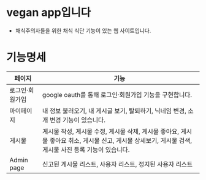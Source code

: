 # vegan app입니다
- 채식주의자들을 위한 채식 식단 기능이 있는 웹 사이트입니다.
# 기능명세 
| 페이지 | 기능                                         |
| ------ | ------------------------------------------------------------------------------------- |
| 로그인·회원가입 | google oauth를 통해 로그인·회원가입 기능을 구현합니다. |
| 마이페이지 | 내 정보 불러오기, 내 게시글 보기, 탈퇴하기, 닉네임 변경, 소개 변경 기능이 있습니다. |
| 게시물 | 게시물 작성, 게시물 수정, 게시물 삭제, 게시물 좋아요, 게시물 좋아요 취소, 게시물 신고, 게시물 상세보기, 게시물 검색, 게시물 사진 등록 기능이 있습니다. |
| Admin page | 신고된 게시물 리스트, 사용자 리스트, 정지된 사용자 리스트 |

